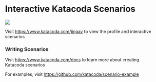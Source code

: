 # Interactive Katacoda Scenarios

[![](http://shields.katacoda.com/katacoda/jingav/count.svg)](https://www.katacoda.com/jingav "Get your profile on Katacoda.com")

Visit https://www.katacoda.com/jingav to view the profile and interactive scenarios

### Writing Scenarios
Visit https://www.katacoda.com/docs to learn more about creating Katacoda scenarios

For examples, visit https://github.com/katacoda/scenario-example

